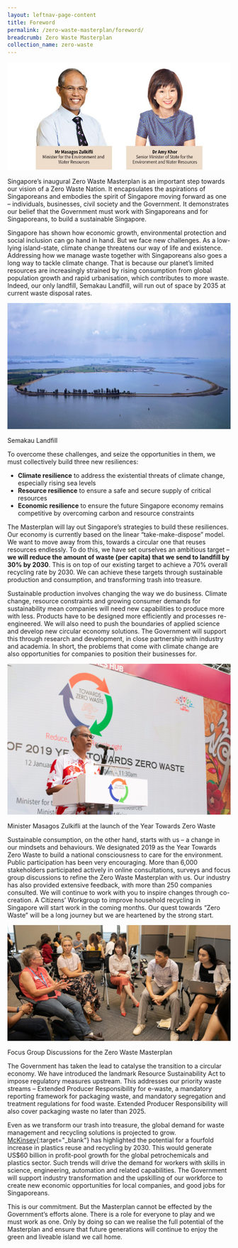 ```yaml
---
layout: leftnav-page-content
title: Foreword
permalink: /zero-waste-masterplan/foreword/
breadcrumb: Zero Waste Masterplan 
collection_name: zero-waste
---
```


![Alternative text for screen readers](/images/ch0-foreward.jpg)

Singapore’s inaugural Zero Waste Masterplan is an important step
towards our vision of a Zero Waste Nation. It encapsulates the
aspirations of Singaporeans and embodies the spirit of Singapore
moving forward as one – individuals, businesses, civil society and the
Government. It demonstrates our belief that the Government must
work with Singaporeans and for Singaporeans, to build a sustainable
Singapore.

Singapore has shown how economic growth, environmental protection
and social inclusion can go hand in hand. But we face new challenges.
As a low-lying island-state, climate change threatens our way of
life and existence. Addressing how we manage waste together with
Singaporeans also goes a long way to tackle climate change. That
is because our planet’s limited resources are increasingly strained
by rising consumption from global population growth and rapid
urbanisation, which contributes to more waste. Indeed, our only landfill,
Semakau Landfill, will run out of space by 2035 at current waste
disposal rates.

![Semakau Landfill](/images/semakau.jpg)
<caption>Semakau Landfill</caption>

To overcome these challenges, and seize the opportunities in them, we must collectively build three new resiliences:
* **Climate resilience** to address the existential threats of climate change, especially rising sea levels
* **Resource resilience** to ensure a safe and secure supply of critical resources
* **Economic resilience** to ensure the future Singapore economy remains competitive by overcoming carbon and resource constraints

The Masterplan will lay out Singapore’s strategies to build these
resiliences. Our economy is currently based on the linear “take-make-dispose”
model. We want to move away from this, towards a circular
one that reuses resources endlessly. To do this, we have set ourselves
an ambitious target – **we will reduce the amount of waste (per capita)
that we send to landfill by 30% by 2030**. This is on top of our existing
target to achieve a 70% overall recycling rate by 2030. We can achieve
these targets through sustainable production and consumption, and
transforming trash into treasure.

Sustainable production involves changing the way we do business.
Climate change, resource constraints and growing consumer demands
for sustainability mean companies will need new capabilities to
produce more with less. Products have to be designed more efficiently
and processes re-engineered. We will also need to push the boundaries
of applied science and develop new circular economy solutions. The
Government will support this through research and development, in close
partnership with industry and academia. In short, the problems that come
with climate change are also opportunities for companies to position their
businesses for.

![Photo of Year Towards Zero Waste Launch](/images/launchofytzw.jpg)
<caption>Minister Masagos Zulkifli at the launch of the Year Towards Zero Waste</caption>

Sustainable consumption, on the other hand, starts with us – a change
in our mindsets and behaviours. We designated 2019 as the Year
Towards Zero Waste to build a national consciousness to care for the
environment. Public participation has been very encouraging. More than
6,000 stakeholders participated actively in online consultations, surveys
and focus group discussions to refine the Zero Waste Masterplan with
us. Our industry has also provided extensive feedback, with more than
250 companies consulted. We will continue to work with you to inspire
changes through co-creation. A Citizens’ Workgroup to improve household
recycling in Singapore will start work in the coming months. Our quest
towards “Zero Waste” will be a long journey but we are heartened by the
strong start.

![Photo of focus group discussions on zero waste masterplan](/images/fdg1.jpg)
<caption>Focus Group Discussions for the Zero Waste Masterplan</caption>

The Government has taken the lead to catalyse the transition to a circular
economy. We have introduced the landmark Resource
Sustainability Act to impose regulatory measures upstream. This addresses our priority waste
streams – Extended Producer Responsibility for e-waste, a mandatory
reporting framework for packaging waste, and mandatory segregation and
treatment regulations for food waste. Extended Producer Responsibility
will also cover packaging waste no later than 2025.

Even as we transform our trash into treasure, the global demand for waste
management and recycling solutions is projected to grow. [McKinsey](https://www.mckinsey.com/industries/chemicals/our-insights/how-plastics-waste-recycling-could-transform-the-chemical-industry){:target="_blank"} has
highlighted the potential for a fourfold increase in plastics reuse and
recycling by 2030. This would generate US$60 billion in profit-pool growth
for the global petrochemicals and plastics sector. Such trends will drive
the demand for workers with skills in science, engineering, automation and
related capabilities. The Government will support industry transformation
and the upskilling of our workforce to create new economic opportunities
for local companies, and good jobs for Singaporeans.

This is our commitment. But the Masterplan cannot be effected by the
Government’s efforts alone. There is a role for everyone to play and we
must work as one. Only by doing so can we realise the full potential of the
Masterplan and ensure that future generations will continue to enjoy the
green and liveable island we call home.
